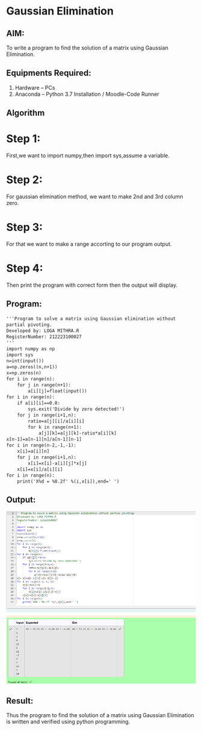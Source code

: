 # Gaussian Elimination
## AIM:
To write a program to find the solution of a matrix using Gaussian Elimination.
## Equipments Required:
1. Hardware – PCs
2. Anaconda – Python 3.7 Installation / Moodle-Code Runner
## Algorithm
# Step 1:
First,we want to import numpy,then import sys,assume a variable.
# Step 2:
For gaussian elimination method, we want to make 2nd and 3rd column zero.
# Step 3:
For that we want to make a range accorting to our program output.
# Step 4:
Then print the program with correct form then the output will display.
## Program:
```
'''Program to solve a matrix using Gaussian elimination without partial pivoting.
Developed by: LOGA MITHRA.R 
RegisterNumber: 212223100027
'''
import numpy as np
import sys
n=int(input())
a=np.zeros((n,n+1))
x=np.zeros(n)
for i in range(n):
    for j in range(n+1):
        a[i][j]=float(input())
for i in range(n):
    if a[i][i]==0.0:
        sys.exit('Divide by zero detected!')
    for j in range(i+1,n):
        ratio=a[j][i]/a[i][i]
        for k in range(n+1):
            a[j][k]=a[j][k]-ratio*a[i][k]
x[n-1]=a[n-1][n]/a[n-1][n-1]
for i in range(n-2,-1,-1):
    x[i]=a[i][n]
    for j in range(i+1,n):
        x[i]=x[i]-a[i][j]*x[j]
    x[i]=x[i]/a[i][i]
for i in range(n):
    print('X%d = %0.2f' %(i,x[i]),end=' ')
```
## Output:
![output](/img%201.png)
## Result:
Thus the program to find the solution of a matrix using Gaussian Elimination is written and verified using python programming.


